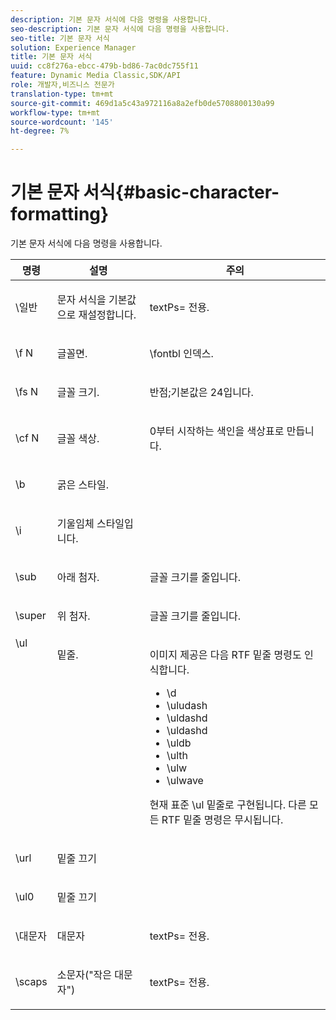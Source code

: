 ```yaml
---
description: 기본 문자 서식에 다음 명령을 사용합니다.
seo-description: 기본 문자 서식에 다음 명령을 사용합니다.
seo-title: 기본 문자 서식
solution: Experience Manager
title: 기본 문자 서식
uuid: cc8f276a-ebcc-479b-bd86-7ac0dc755f11
feature: Dynamic Media Classic,SDK/API
role: 개발자,비즈니스 전문가
translation-type: tm+mt
source-git-commit: 469d1a5c43a972116a8a2efb0de5708800130a99
workflow-type: tm+mt
source-wordcount: '145'
ht-degree: 7%

---
```



# 기본 문자 서식{#basic-character-formatting}

기본 문자 서식에 다음 명령을 사용합니다.

<table id="table_65415B84652F4E7497299AD90AE7C191"> 
 <thead> 
  <tr> 
   <th class="entry"> 명령 </th> 
   <th class="entry"> 설명 </th> 
   <th class="entry"> 주의 </th> 
  </tr> 
 </thead>
 <tbody> 
  <tr> 
   <td> <span class="codeph"> \일반 </span> </td> 
   <td> <p>문자 서식을 기본값으로 재설정합니다. </p> </td> 
   <td> <p> <span class="codeph"> textPs=  </span> 전용. </p> </td> 
  </tr> 
  <tr> 
   <td> <span class="codeph"> \f  <span class="varname"> N  </span> </span> </td> 
   <td> <p>글꼴면. </p> </td> 
   <td> <p> <span class="codeph"> \fontbl  </span> 인덱스. </p> </td> 
  </tr> 
  <tr> 
   <td> <span class="codeph"> \fs  <span class="varname"> N  </span> </span> </td> 
   <td> <p>글꼴 크기. </p> </td> 
   <td> <p>반점;기본값은 24입니다. </p> </td> 
  </tr> 
  <tr> 
   <td> <span class="codeph"> \cf  <span class="varname"> N  </span> </span> </td> 
   <td> <p>글꼴 색상. </p> </td> 
   <td> <p>0부터 시작하는 색인을 색상표로 만듭니다. </p> </td> 
  </tr> 
  <tr> 
   <td> <span class="codeph"> \b </span> </td> 
   <td> <p>굵은 스타일. </p> </td> 
   <td> <p> </p> </td> 
  </tr> 
  <tr> 
   <td> <span class="codeph"> \i </span> </td> 
   <td> <p>기울임체 스타일입니다. </p> </td> 
   <td> <p> </p> </td> 
  </tr> 
  <tr> 
   <td> <span class="codeph"> \sub  </span> </td> 
   <td> <p>아래 첨자. </p> </td> 
   <td> <p>글꼴 크기를 줄입니다. </p> </td> 
  </tr> 
  <tr> 
   <td> <span class="codeph"> \super  </span> </td> 
   <td> <p>위 첨자. </p> </td> 
   <td> <p>글꼴 크기를 줄입니다. </p> </td> 
  </tr> 
  <tr valign="top"> 
   <td> <span class="codeph"> \ul  </span> </td> 
   <td> <p>밑줄. </p> </td> 
   <td> <p>이미지 제공은 다음 RTF 밑줄 명령도 인식합니다. </p> <p> 
     <ul id="ul_EF2077DD51F94E2E94D8F1FA661F95DE"> 
      <li id="li_F9382148CCCC4A6AB373DD96D28B71EE"> <span class="codeph"> \d  </span> </li> 
      <li id="li_141276B2082E4AD0A8C7D3BDDADD6EE2"> <span class="codeph"> \uludash  </span> </li> 
      <li id="li_32CE2C69EEFE462FB21F49FF52A65B0B"> <span class="codeph"> \uldashd  </span> </li> 
      <li id="li_DCF3CD4F884845A5A6B84BDD8DB3A572"> <span class="codeph"> \uldashd  </span> </li> 
      <li id="li_FDEF96CCE14D41BDB878AADCFF73068F"> <span class="codeph"> \uldb  </span> </li> 
      <li id="li_482CCC6F5D8544CCA69DF2A070097ABD"> <span class="codeph"> \ulth  </span> </li> 
      <li id="li_F11C79A6640B4C0684CA5D9733E49F43"> <span class="codeph"> \ulw  </span> </li> 
      <li id="li_84F94D17372B4C0494A9F8AEC951C556"> <span class="codeph"> \ulwave  </span> </li> 
     </ul> </p> <p>현재 표준 <span class="codeph"> \ul </span> 밑줄로 구현됩니다. 다른 모든 RTF 밑줄 명령은 무시됩니다. </p> </td> 
  </tr> 
  <tr> 
   <td> <span class="codeph"> \url  </span> </td> 
   <td> <p>밑줄 끄기 </p> </td> 
   <td> <p> </p> </td> 
  </tr> 
  <tr> 
   <td> <span class="codeph"> \ul0  </span> </td> 
   <td> <p>밑줄 끄기 </p> </td> 
   <td> <p> </p> </td> 
  </tr> 
  <tr> 
   <td> <span class="codeph"> \대문자 </span> </td> 
   <td> <p>대문자 </p> </td> 
   <td> <p> <span class="codeph"> textPs=  </span> 전용. </p> </td> 
  </tr> 
  <tr> 
   <td> <span class="codeph"> \scaps  </span> </td> 
   <td> <p>소문자("작은 대문자") </p> </td> 
   <td> <p> <span class="codeph"> textPs=  </span> 전용. </p> </td> 
  </tr> 
 </tbody> 
</table>

